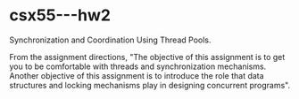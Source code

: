 # csx55---hw2

Synchronization and Coordination Using Thread Pools.

From the assignment directions, "The objective of this assignment is to get you to be comfortable with threads and synchronization mechanisms. Another objective of this assignment is to introduce the role that data structures and locking mechanisms play in designing concurrent programs".
